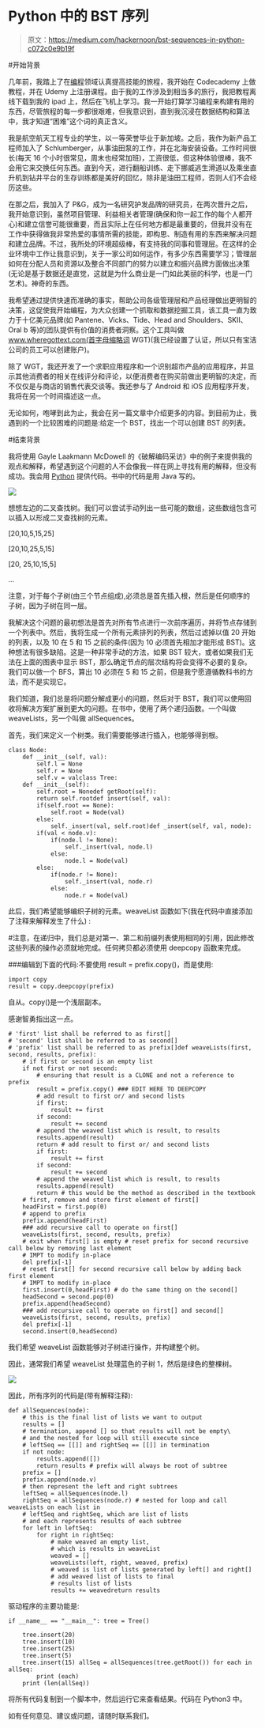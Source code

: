 # Python 中的 BST 序列

> 原文：<https://medium.com/hackernoon/bst-sequences-in-python-c072c0e9b19f>

#开始背景

几年前，我踏上了在[编程](https://hackernoon.com/tagged/programming)领域认真提高技能的旅程，我开始在 Codecademy 上做教程，并在 Udemy 上注册课程。由于我的工作涉及到相当多的旅行，我把教程离线下载到我的 ipad 上，然后在飞机上学习。我一开始打算学习编程来构建有用的东西，尽管旅程的每一步都很艰难，但我意识到，直到我沉浸在数据结构和算法中，我才知道“困难”这个词的真正含义。

我是航空航天工程专业的学生，以一等荣誉毕业于新加坡。之后，我作为新产品工程师加入了 Schlumberger，从事油田泵的工作，并在北海安装设备。工作时间很长(每天 16 个小时很常见，周末也经常加班)，工资很低，但这种体验很棒，我不会用它来交换任何东西。直到今天，进行翻船训练、走下挪威逃生滑道以及乘坐直升机到钻井平台的生存训练都是美好的回忆，除非是油田工程师，否则人们不会经历这些。

在那之后，我加入了 P&G，成为一名研究护发品牌的研究员，在两次晋升之后，我开始意识到，虽然项目管理、利益相关者管理(确保和你一起工作的每个人都开心)和建立信誉可能很重要，而且实际上在任何地方都是最重要的，但我并没有在工作中获得做我非常热爱的事情所需的技能，即构思、制造有用的东西来解决问题和建立品牌。不过，我所处的环境超级棒，有支持我的同事和管理层。在这样的企业环境中工作让我意识到，关于一家公司如何运作，有多少东西需要学习；管理层如何在分配人员和资源以及整合不同部门的努力以建立和振兴品牌方面做出决策(无论是基于数据还是直觉，这就是为什么商业是一门如此美丽的科学，也是一门艺术)。神奇的东西。

我希望通过提供快速而准确的事实，帮助公司各级管理层和产品经理做出更明智的决策，这促使我开始编程，为大众创建一个抓取和数据挖掘工具，该工具一直为致力于十亿美元品牌(如 Pantene、Vicks、Tide、Head and Shoulders、SKII、Oral b 等)的团队提供有价值的消费者洞察。这个工具叫做 www.wheregottext.com(首字母缩略词 WGT)(我已经设置了认证，所以只有宝洁公司的员工可以创建账户)。

除了 WGT，我还开发了一个求职应用程序和一个识别超市产品的应用程序，并显示其他消费者的相关在线评分和评论，以便消费者在购买前做出更明智的决定，而不仅仅是与商店的销售代表交谈等。我还参与了 Android 和 iOS 应用程序开发，我将在另一个时间描述这一点。

无论如何，咆哮到此为止，我会在另一篇文章中介绍更多的内容。到目前为止，我遇到的一个比较困难的问题是:给定一个 BST，找出一个可以创建 BST 的列表。

#结束背景

我将使用 Gayle Laakmann McDowell 的《破解编码采访》中的例子来提供我的观点和解释，希望遇到这个问题的人不会像我一样在网上寻找有用的解释，但没有成功。我会用 [Python](https://hackernoon.com/tagged/python) 提供代码。书中的代码是用 Java 写的。

![](img/2de50f2e6a839b224817520d17c838f1.png)

想想左边的二叉查找树。我们可以尝试手动列出一些可能的数组，这些数组包含可以插入以形成二叉查找树的元素。

[20,10,5,15,25]

[20,10,25,5,15]

[20, 25,10,15,5]

…

注意，对于每个子树(由三个节点组成),必须总是首先插入根，然后是任何顺序的子树，因为子树在同一层。

我解决这个问题的最初想法是首先对所有节点进行一次前序遍历，并将节点存储到一个列表中。然后，我将生成一个所有元素排列的列表，然后过滤掉以值 20 开始的列表，以及 10 在 5 和 15 之前的条件(因为 10 必须首先相加才能形成 BST)。这种想法有很多缺陷。这是一种非常手动的方法，如果 BST 较大，或者如果我们无法在上面的图表中显示 BST，那么确定节点的层次结构将会变得不必要的复杂。我们可以做一个 BFS，算出 10 必须在 5 和 15 之前，但是我宁愿遵循教科书的方法，而不是实现它。

我们知道，我们总是将问题分解成更小的问题，然后对于 BST，我们可以使用回收将解决方案扩展到更大的问题。在书中，使用了两个递归函数。一个叫做 weaveLists，另一个叫做 allSequences。

首先，我们来定义一个树类。我们需要能够进行插入，也能够得到根。

```
class Node:
    def __init__(self, val):
        self.l = None
        self.r = None
        self.v = valclass Tree:
    def __init__(self):
        self.root = Nonedef getRoot(self):
        return self.rootdef insert(self, val):
        if(self.root == None):
            self.root = Node(val)
        else:
            self._insert(val, self.root)def _insert(self, val, node):
        if(val < node.v):
            if(node.l != None):
                self._insert(val, node.l)
            else:
                node.l = Node(val)
        else:
            if(node.r != None):
                self._insert(val, node.r)
            else:
                node.r = Node(val)
```

此后，我们希望能够编织子树的元素。weaveList 函数如下(我在代码中直接添加了注释来解释发生了什么) :

#注意，在递归中，我们总是对第一、第二和前缀列表使用相同的引用，因此修改这些列表的操作必须就地完成。任何拷贝都必须使用 deepcopy 函数来完成。

###编辑到下面的代码:不要使用 result = prefix.copy()，而是使用:

```
import copy
result = copy.deepcopy(prefix)
```

自从。copy()是一个浅层副本。

感谢智勇指出这一点。

```
# 'first' list shall be referred to as first[]
# 'second' list shall be referred to as second[]
# 'prefix' list shall be referred to as prefix[]def weaveLists(first, second, results, prefix):
    # if first or second is an empty list
    if not first or not second:
        # ensuring that result is a CLONE and not a reference to prefix
        result = prefix.copy() ### EDIT HERE TO DEEPCOPY
        # add result to first or/ and second lists
        if first:
            result += first
        if second:
            result += second
        # append the weaved list which is result, to results
        results.append(result)
        return # add result to first or/ and second lists
        if first:
            result += first
        if second:
            result += second
        # append the weaved list which is result, to results
        results.append(result)
        return # this would be the method as described in the textbook
    # first, remove and store first element of first[]
    headFirst = first.pop(0)
    # append to prefix
    prefix.append(headFirst)
    ### add recursive call to operate on first[]
    weaveLists(first, second, results, prefix) 
    # exit when first[] is empty # reset prefix for second recursive call below by removing last element
    # IMPT to modify in-place
    del prefix[-1] 
    # reset first[] for second recursive call below by adding back first element
    # IMPT to modify in-place
    first.insert(0,headFirst) # do the same thing on the second[]
    headSecond = second.pop(0)
    prefix.append(headSecond)
    ### add recursive call to operate on first[] and second[]
    weaveLists(first, second, results, prefix)
    del prefix[-1]
    second.insert(0,headSecond)
```

我们希望 weaveList 函数能够对子树进行操作，并构建整个树。

因此，通常我们希望 weaveList 处理蓝色的子树 1，然后是绿色的整棵树。

![](img/f803cec3a8c6b9f1ec9186f23e623abc.png)

因此，所有序列的代码是(带有解释注释):

```
def allSequences(node):
    # this is the final list of lists we want to output
    results = []
    # termination, append [] so that results will not be empty\
    # and the nested for loop will still execute since
    # leftSeq == [[]] and rightSeq == [[]] in termination
    if not node:
        results.append([])
        return results # prefix will always be root of subtree
    prefix = []
    prefix.append(node.v)
    # then represent the left and right subtrees
    leftSeq = allSequences(node.l)
    rightSeq = allSequences(node.r) # nested for loop and call weaveLists on each list in
    # leftSeq and rightSeq, which are list of lists
    # and each represents results of each subtree
    for left in leftSeq:
        for right in rightSeq:
            # make weaved an empty list, 
            # which is results in weaveList
            weaved = []
            weaveLists(left, right, weaved, prefix)
            # weaved is list of lists generated by left[] and right[]
            # add weaved list of lists to final 
            # results list of lists
            results += weavedreturn results
```

驱动程序的主要功能是:

```
if __name__ == "__main__": tree = Tree()

    tree.insert(20)
    tree.insert(10)
    tree.insert(25)
    tree.insert(5)
    tree.insert(15) allSeq = allSequences(tree.getRoot()) for each in allSeq:
        print (each)
    print (len(allSeq))
```

将所有代码复制到一个脚本中，然后运行它来查看结果。代码在 Python3 中。

如有任何意见、建议或问题，请随时联系我们。
